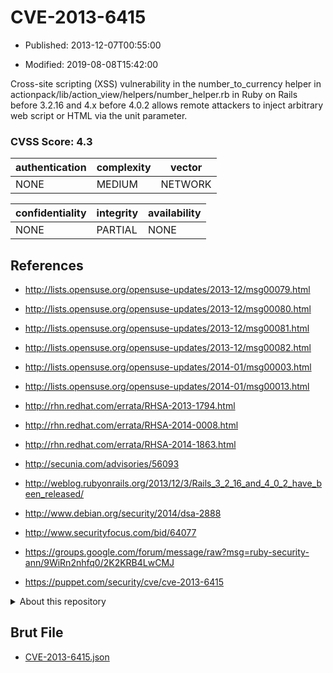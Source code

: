 # CVE-2013-6415

- Published: 2013-12-07T00:55:00

- Modified: 2019-08-08T15:42:00

Cross-site scripting (XSS) vulnerability in the number_to_currency helper in actionpack/lib/action_view/helpers/number_helper.rb in Ruby on Rails before 3.2.16 and 4.x before 4.0.2 allows remote attackers to inject arbitrary web script or HTML via the unit parameter.

### CVSS Score: **4.3**

| authentication | complexity | vector |
| --- | --- | --- |
| NONE | MEDIUM | NETWORK |

| confidentiality | integrity | availability |
| --- | --- | --- |
| NONE | PARTIAL | NONE |

## References

* http://lists.opensuse.org/opensuse-updates/2013-12/msg00079.html

* http://lists.opensuse.org/opensuse-updates/2013-12/msg00080.html

* http://lists.opensuse.org/opensuse-updates/2013-12/msg00081.html

* http://lists.opensuse.org/opensuse-updates/2013-12/msg00082.html

* http://lists.opensuse.org/opensuse-updates/2014-01/msg00003.html

* http://lists.opensuse.org/opensuse-updates/2014-01/msg00013.html

* http://rhn.redhat.com/errata/RHSA-2013-1794.html

* http://rhn.redhat.com/errata/RHSA-2014-0008.html

* http://rhn.redhat.com/errata/RHSA-2014-1863.html

* http://secunia.com/advisories/56093

* http://weblog.rubyonrails.org/2013/12/3/Rails_3_2_16_and_4_0_2_have_been_released/

* http://www.debian.org/security/2014/dsa-2888

* http://www.securityfocus.com/bid/64077

* https://groups.google.com/forum/message/raw?msg=ruby-security-ann/9WiRn2nhfq0/2K2KRB4LwCMJ

* https://puppet.com/security/cve/cve-2013-6415

<details>
<summary>About this repository</summary> 

  This repository is part of the project [Live Hack CVE](https://github.com/Live-Hack-CVE). Main website can be found [www.live-hack.org](https://www.live-hack.org) 
  
  Made by [Sn0wAlice](https://github.com/Sn0wAlice) for the people that care about security and need to have a feed of the latest CVEs. Hope you enjoy it, don't forget to star the repo and follow me on [Twitter](https://twitter.com/Sn0wAlice) and [Github](https://github.com/Sn0wAlice). And that is my [personnal website](https://www.alice-snow.me/)

  - [Home Page](https://github.com/Live-Hack-CVE)
  - [Framework](https://github.com/Live-Hack-CVE/cve-framework)
  - [CVE database](https://github.com/Live-Hack-CVE/full_database)
  - [Changelog](https://github.com/Live-Hack-CVE/Changelog)
</details>

## Brut File

* [CVE-2013-6415.json](https://raw.githubusercontent.com/Live-Hack-CVE/full_database/main/cves/2013/CVE-2013-6415.json)


